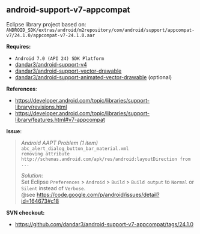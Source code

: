 ## android-support-v7-appcompat

Eclipse library project based on:<br/>
`ANDROID_SDK/extras/android/m2repository/com/android/support/appcompat-v7/24.1.0/appcompat-v7-24.1.0.aar`

**Requires:**<br/>
- `Android 7.0 (API 24) SDK Platform`
- [dandar3/android-support-v4](https://github.com/dandar3/android-support-v4)
- [dandar3/android-support-vector-drawable](https://github.com/dandar3/android-support-vector-drawable)
- [dandar3/android-support-animated-vector-drawable](https://github.com/dandar3/android-support-animated-vector-drawable) (optional)

**References**:
- https://developer.android.com/topic/libraries/support-library/revisions.html
- https://developer.android.com/topic/libraries/support-library/features.html#v7-appcompat

**Issue**:<br/>
 > _Android AAPT Problem (1 item)_<br/>
 > `abc_alert_dialog_button_bar_material.xml` <br/>
 > `removing attribute http://schemas.android.com/apk/res/android:layoutDirection from ...`<br/>
 >
 > _Solution_:<br/>
 > Set Eclipse `Preferences` > `Android` > `Build` > `Build output` to `Normal` or `Silent` instead of `Verbose`.<br/>
 > @see https://code.google.com/p/android/issues/detail?id=164673#c18

**SVN checkout:**<br/>
- https://github.com/dandar3/android-support-v7-appcompat/tags/24.1.0
